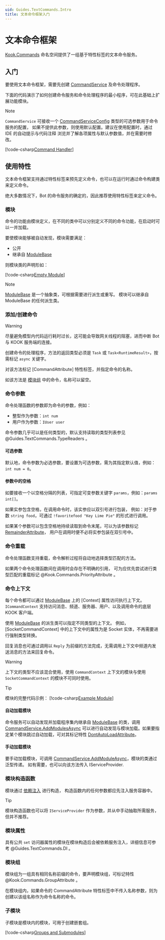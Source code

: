 ```yaml
---
uid: Guides.TextCommands.Intro
title: 文本命令框架入门
---
```


# 文本命令框架

[Kook.Commands](xref:Kook.Commands) 命名空间提供了一组基于特性标签的文本命令服务。

## 入门

要使用文本命令框架，需要先创建 [CommandService] 及命令处理程序。

下面的代码演示了如何创建命令服务和命令处理程序的最小程序，可在此基础上扩展功能模块。

> [!NOTE]
> `CommandService` 可接收一个 [CommandServiceConfig] 类型的可选参数用于命令服务的配置，
> 如果不提供此参数，则使用默认配置。建议在使用配置时，通过 IDE 的自动提示与代码注释
> 浏览并了解各项属性与默认参数值，并在需要时修改。

[!code-csharp[Command Handler](samples/intro/command_handler.cs)]

[CommandService]: xref:Kook.Commands.CommandService

[CommandServiceConfig]: xref:Kook.Commands.CommandServiceConfig

## 使用特性

文本命令框架支持通过特性标签来预先定义命令，也可以在运行时通过命令构建类来定义命令。

绝大多数情况下，Bot 的命令服务的确定的，因此推荐使用特性标签来定义命令。

### 模块

命令的功能由模块定义，在不同的类中可以分别定义不同的命令功能，在启动时可以一并加载。

要使模块能够被自动发现，模块需要满足：

- 公开
- 继承自 [ModuleBase]

则模块类的声明形如：

[!code-csharp[Empty Module](samples/intro/empty-module.cs)]

> [!NOTE]
> [ModuleBase] 是一个抽象类，可根据需要进行派生或重写。
> 模块可以继承自 ModuleBase 的任何派生类。

[ModuleBase]: xref:Kook.Commands.ModuleBase`1

### 添加/创建命令

> [!WARNING]
> 尽量避免模型内代码运行耗时过长，这可能会导致网关线程的阻塞，进而中断 Bot 与 KOOK 服务端的连接。

创建命令的处理程序，方法的返回类型必须是 `Task` 或 `Task<RuntimeResult>`，按需标记 `async` 关键字。

对该方法标记 [CommandAttribute] 特性标签，并指定命令的名称。

如该方法是 [模块组](#模块组) 中的命令，名称可以留空。

### 命令参数

命令处理函数的参数即为命令的参数，例如：

- 整型作为参数：`int num`
- 用户作为参数：`IUser user`

命令参数几乎可以是任何类型的，默认支持读取的类型列表参见 @Guides.TextCommands.TypeReaders 。

#### 可选参数

默认地，命令参数为必选参数，要设置为可选参数，需为其指定默认值，例如：`int num = 0`。

#### 参数中的空格

如要接收一个以空格分隔的列表，可指定可变参数关键字 `params`，例如：`params int[]`。

如果实参包含空格，在调用命令时，该实参应以双引号进行包装，
例如：对于参数 `string food`，可通过 `!favoritefood "Key Lime Pie"` 的形式进行调用。

如果某个参数可以包含空格地持续读取到命令末尾，可以为该参数标记 [RemainderAttribute]，
用户在调用时便不必将实参包装在双引号中。

[RemainderAttribute]: xref:Kook.Commands.RemainderAttribute

### 命令重载

命令处理函数支持重载，命令解析过程将自动地选择类型匹配的方法。

如果两个命令处理函数间在调用时会存在不明确的引用，
可为应优先尝试进行类型匹配的重载标记 @Kook.Commands.PriorityAttribute 。

### 命令上下文

每个命令都可以通过 [ModuleBase] 上的 [Context] 属性访问执行上下文。
`ICommandContext` 支持访问消息、频道、服务器、用户、以及调用命令的底层 KOOK 客户端。

使用 [ModuleBase] 的派生类可以指定不同类型的上下文。
例如，[SocketCommandContext] 中的上下文中的属性为是 Socket 实体，不再需要进行强制类型转换。

回复消息也可通过调用以 `Reply` 为前缀的方法完成，无需调用上下文中频道内发送消息的方法来回复命令。

> [!WARNING]
> 上下文的类型不应该混合使用，使用 `CommandContext` 上下文的模块与使用 `SocketCommandContext`
> 的模块不可同时使用。

> [!TIP]
> 模块的完整代码示例：
> [!code-csharp[Example Module](samples/intro/module.cs)]

#### 自动加载模块

命令服务可以自动发现并加载程序集内继承自 [ModuleBase] 的类，调用 [CommandService.AddModulesAsync]
可以进行自动发现与模块加载。如果要指定某个模块跳过自动加载，可对其标记特性 [DontAutoLoadAttribute]。

[DontAutoLoadAttribute]: xref:Kook.Commands.DontAutoLoadAttribute

[CommandService.AddModulesAsync]: xref:Kook.Commands.CommandService.AddModulesAsync*

#### 手动加载模块

要手动加载模块，可调用 [CommandService.AddModuleAsync]，模块的类通过泛型传递。
如有需要，也可以向该方法传入 IServiceProvider.

[CommandService.AddModuleAsync]: xref:Kook.Commands.CommandService.AddModuleAsync*

### 模块构造函数

模块通过 [依赖注入](xref:Guides.TextCommands.DI) 进行构造，
构造函数内的任何参数都应先注入服务容器中。

> [!TIP]
> 模块构造函数也可以将 `IServiceProvider` 作为参数，并从中手动抽取所需服务，但并不推荐。

### 模块属性

具有公共 `set` 访问器属性的模块在模块构造后会被依赖服务注入，详细信息可参考 @Guides.TextCommands.DI 。

### 模块组

模块组为一组具有相同名称前缀的命令，要声明模块组，可标记特性 @Kook.Commands.GroupAttribute 。

在模块组内，如果命令的 CommandAttribute 特性标签中不传入名称参数，则为创建以该组名称作为命令名称的命令。

### 子模块

子模块是模块内的模块，可用于创建嵌套组。

[!code-csharp[Groups and Submodules](samples/intro/groups.cs)]
